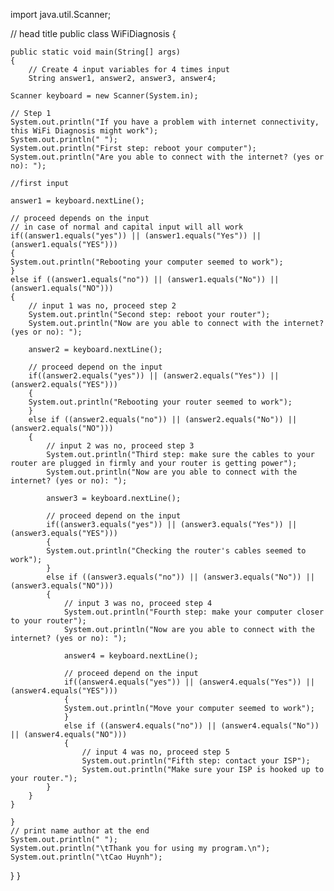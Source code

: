 import java.util.Scanner;

// head title
public class WiFiDiagnosis
{

	public static void main(String[] args) 
	{
		// Create 4 input variables for 4 times input
		String answer1, answer2, answer3, answer4;
		
	Scanner keyboard = new Scanner(System.in);
	
	// Step 1
	System.out.println("If you have a problem with internet connectivity, this WiFi Diagnosis might work");
	System.out.println(" ");
	System.out.println("First step: reboot your computer");
	System.out.println("Are you able to connect with the internet? (yes or no): ");
	
	//first input 
	
	answer1 = keyboard.nextLine();

	// proceed depends on the input
	// in case of normal and capital input will all work
	if((answer1.equals("yes")) || (answer1.equals("Yes")) || (answer1.equals("YES")))
	{
	System.out.println("Rebooting your computer seemed to work");
	}
	else if ((answer1.equals("no")) || (answer1.equals("No")) || (answer1.equals("NO")))
	{
		// input 1 was no, proceed step 2
		System.out.println("Second step: reboot your router");
		System.out.println("Now are you able to connect with the internet? (yes or no): ");
		
		answer2 = keyboard.nextLine();
		
		// proceed depend on the input
		if((answer2.equals("yes")) || (answer2.equals("Yes")) || (answer2.equals("YES")))
		{
		System.out.println("Rebooting your router seemed to work");
		}
		else if ((answer2.equals("no")) || (answer2.equals("No")) || (answer2.equals("NO")))
		{
			// input 2 was no, proceed step 3
			System.out.println("Third step: make sure the cables to your router are plugged in firmly and your router is getting power");
			System.out.println("Now are you able to connect with the internet? (yes or no): ");
	
			answer3 = keyboard.nextLine();
			
			// proceed depend on the input
			if((answer3.equals("yes")) || (answer3.equals("Yes")) || (answer3.equals("YES")))
			{
			System.out.println("Checking the router's cables seemed to work");
			}
			else if ((answer3.equals("no")) || (answer3.equals("No")) || (answer3.equals("NO")))
			{
				// input 3 was no, proceed step 4
				System.out.println("Fourth step: make your computer closer to your router");
				System.out.println("Now are you able to connect with the internet? (yes or no): ");
				
				answer4 = keyboard.nextLine();
				
				// proceed depend on the input
				if((answer4.equals("yes")) || (answer4.equals("Yes")) || (answer4.equals("YES")))
				{
				System.out.println("Move your computer seemed to work");
				}
				else if ((answer4.equals("no")) || (answer4.equals("No")) || (answer4.equals("NO")))
				{
					// input 4 was no, proceed step 5
					System.out.println("Fifth step: contact your ISP");
					System.out.println("Make sure your ISP is hooked up to your router.");
			}
		}
	}
		
	}
	// print name author at the end
	System.out.println(" ");
	System.out.println("\tThank you for using my program.\n");
	System.out.println("\tCao Huynh");
}
}
